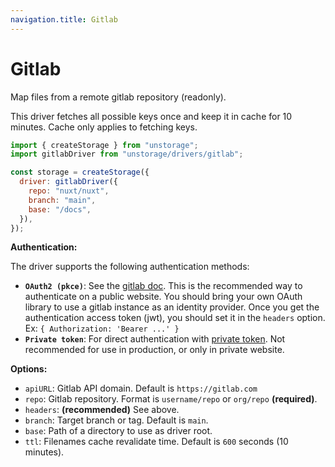 ```yaml
---
navigation.title: Gitlab
---
```


# Gitlab

Map files from a remote gitlab repository (readonly).

This driver fetches all possible keys once and keep it in cache for 10 minutes. Cache only applies to fetching keys.

```js
import { createStorage } from "unstorage";
import gitlabDriver from "unstorage/drivers/gitlab";

const storage = createStorage({
  driver: gitlabDriver({
    repo: "nuxt/nuxt",
    branch: "main",
    base: "/docs",
  }),
});
```

**Authentication:**

The driver supports the following authentication methods:

- **`OAuth2 (pkce)`**: See the [gitlab doc](https://docs.gitlab.com/ee/api/oauth2.html). This is the recommended way to authenticate on a public website. You should bring your own OAuth library to use a gitlab instance as an identity provider. Once you get the authentication access token (jwt), you should set it in the `headers` option. Ex: `{ Authorization: 'Bearer ...' }`
- **`Private token`**: For direct authentication with [private token](https://docs.gitlab.com/ee/development/documentation/restful_api_styleguide.html#curl-commands). Not recommended for use in production, or only in private website.

**Options:**

- `apiURL`: Gitlab API domain. Default is `https://gitlab.com`
- `repo`: Gitlab repository. Format is `username/repo` or `org/repo` **(required)**.
- `headers`: **(recommended)** See above.
- `branch`: Target branch or tag. Default is `main`.
- `base`: Path of a directory to use as driver root.
- `ttl`: Filenames cache revalidate time. Default is `600` seconds (10 minutes).
